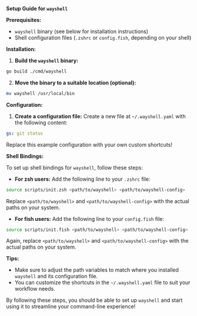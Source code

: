 **Setup Guide for `wayshell`**

**Prerequisites:**

* `wayshell` binary (see below for installation instructions)
* Shell configuration files (`.zshrc` or `config.fish`, depending on your shell)

**Installation:**

1. **Build the `wayshell` binary:**
```bash
go build ./cmd/wayshell
```
2. **Move the binary to a suitable location (optional):**
```bash
mv wayshell /usr/local/bin
```

**Configuration:**

1. **Create a configuration file:** Create a new file at `~/.wayshell.yaml` with the following content:
```yaml
gs: git status
```
Replace this example configuration with your own custom shortcuts!

**Shell Bindings:**

To set up shell bindings for `wayshell`, follow these steps:

* **For zsh users:**
Add the following line to your `.zshrc` file:
```bash
source scripts/init.zsh <path/to/wayshell> <path/to/wayshell-config>
```
Replace `<path/to/wayshell>` and `<path/to/wayshell-config>` with the actual paths on your system.
* **For fish users:**
Add the following line to your `config.fish` file:
```bash
source scripts/init.fish <path/to/wayshell> <path/to/wayshell-config>
```
Again, replace `<path/to/wayshell>` and `<path/to/wayshell-config>` with the actual paths on your system.

**Tips:**

* Make sure to adjust the path variables to match where you installed `wayshell` and its configuration file.
* You can customize the shortcuts in the `~/.wayshell.yaml` file to suit your workflow needs.

By following these steps, you should be able to set up `wayshell` and start using it to streamline your command-line experience!
